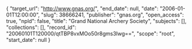 {
  "target_url": "http://www.gnas.org/", 
  "end_date": null, 
  "date": "2006-01-01T12:00:00", 
  "slug": 38666241, 
  "publisher": "gnas.org", 
  "open_access": true, 
  "npld": false, 
  "title": "Grand National Archery Society", 
  "subjects": [], 
  "collections": [], 
  "record_id": "20060101T120000/qtTBP8vxMOo50r8gms3Iwg==", 
  "scope": "root", 
  "start_date": null
}

